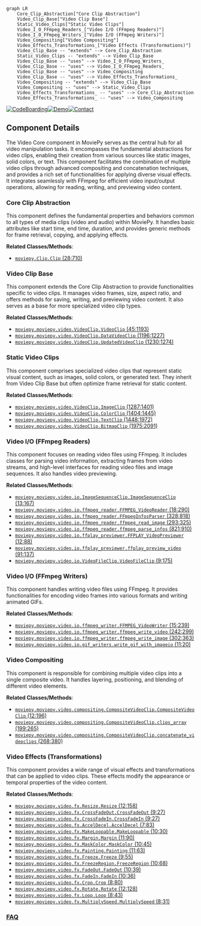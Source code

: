 ```mermaid
graph LR
    Core_Clip_Abstraction["Core Clip Abstraction"]
    Video_Clip_Base["Video Clip Base"]
    Static_Video_Clips["Static Video Clips"]
    Video_I_O_FFmpeg_Readers_["Video I/O (FFmpeg Readers)"]
    Video_I_O_FFmpeg_Writers_["Video I/O (FFmpeg Writers)"]
    Video_Compositing["Video Compositing"]
    Video_Effects_Transformations_["Video Effects (Transformations)"]
    Video_Clip_Base -- "extends" --> Core_Clip_Abstraction
    Static_Video_Clips -- "extends" --> Video_Clip_Base
    Video_Clip_Base -- "uses" --> Video_I_O_FFmpeg_Writers_
    Video_Clip_Base -- "uses" --> Video_I_O_FFmpeg_Readers_
    Video_Clip_Base -- "uses" --> Video_Compositing
    Video_Clip_Base -- "uses" --> Video_Effects_Transformations_
    Video_Compositing -- "extends" --> Video_Clip_Base
    Video_Compositing -- "uses" --> Static_Video_Clips
    Video_Effects_Transformations_ -- "uses" --> Core_Clip_Abstraction
    Video_Effects_Transformations_ -- "uses" --> Video_Compositing
```
[![CodeBoarding](https://img.shields.io/badge/Generated%20by-CodeBoarding-9cf?style=flat-square)](https://github.com/CodeBoarding/CodeBoarding)[![Demo](https://img.shields.io/badge/Try%20our-Demo-blue?style=flat-square)](https://www.codeboarding.org/demo)[![Contact](https://img.shields.io/badge/Contact%20us%20-%20contact@codeboarding.org-lightgrey?style=flat-square)](mailto:contact@codeboarding.org)

## Component Details

The Video Core component in MoviePy serves as the central hub for all video manipulation tasks. It encompasses the fundamental abstractions for video clips, enabling their creation from various sources like static images, solid colors, or text. This component facilitates the combination of multiple video clips through advanced compositing and concatenation techniques, and provides a rich set of functionalities for applying diverse visual effects. It integrates seamlessly with FFmpeg for efficient video input/output operations, allowing for reading, writing, and previewing video content.

### Core Clip Abstraction
This component defines the fundamental properties and behaviors common to all types of media clips (video and audio) within MoviePy. It handles basic attributes like start time, end time, duration, and provides generic methods for frame retrieval, copying, and applying effects.


**Related Classes/Methods**:

- <a href="https://github.com/Zulko/moviepy/blob/master/moviepy/Clip.py#L28-L710" target="_blank" rel="noopener noreferrer">`moviepy.Clip.Clip` (28:710)</a>


### Video Clip Base
This component extends the Core Clip Abstraction to provide functionalities specific to video clips. It manages video frames, size, aspect ratio, and offers methods for saving, writing, and previewing video content. It also serves as a base for more specialized video clip types.


**Related Classes/Methods**:

- <a href="https://github.com/Zulko/moviepy/blob/master/moviepy/video/VideoClip.py#L45-L1193" target="_blank" rel="noopener noreferrer">`moviepy.moviepy.video.VideoClip.VideoClip` (45:1193)</a>
- <a href="https://github.com/Zulko/moviepy/blob/master/moviepy/video/VideoClip.py#L1196-L1227" target="_blank" rel="noopener noreferrer">`moviepy.moviepy.video.VideoClip.DataVideoClip` (1196:1227)</a>
- <a href="https://github.com/Zulko/moviepy/blob/master/moviepy/video/VideoClip.py#L1230-L1274" target="_blank" rel="noopener noreferrer">`moviepy.moviepy.video.VideoClip.UpdatedVideoClip` (1230:1274)</a>


### Static Video Clips
This component comprises specialized video clips that represent static visual content, such as images, solid colors, or generated text. They inherit from Video Clip Base but often optimize frame retrieval for static content.


**Related Classes/Methods**:

- <a href="https://github.com/Zulko/moviepy/blob/master/moviepy/video/VideoClip.py#L1287-L1401" target="_blank" rel="noopener noreferrer">`moviepy.moviepy.video.VideoClip.ImageClip` (1287:1401)</a>
- <a href="https://github.com/Zulko/moviepy/blob/master/moviepy/video/VideoClip.py#L1404-L1445" target="_blank" rel="noopener noreferrer">`moviepy.moviepy.video.VideoClip.ColorClip` (1404:1445)</a>
- <a href="https://github.com/Zulko/moviepy/blob/master/moviepy/video/VideoClip.py#L1448-L1972" target="_blank" rel="noopener noreferrer">`moviepy.moviepy.video.VideoClip.TextClip` (1448:1972)</a>
- <a href="https://github.com/Zulko/moviepy/blob/master/moviepy/video/VideoClip.py#L1975-L2091" target="_blank" rel="noopener noreferrer">`moviepy.moviepy.video.VideoClip.BitmapClip` (1975:2091)</a>


### Video I/O (FFmpeg Readers)
This component focuses on reading video files using FFmpeg. It includes classes for parsing video information, extracting frames from video streams, and high-level interfaces for reading video files and image sequences. It also handles video previewing.


**Related Classes/Methods**:

- <a href="https://github.com/Zulko/moviepy/blob/master/moviepy/video/io/ImageSequenceClip.py#L13-L167" target="_blank" rel="noopener noreferrer">`moviepy.moviepy.video.io.ImageSequenceClip.ImageSequenceClip` (13:167)</a>
- <a href="https://github.com/Zulko/moviepy/blob/master/moviepy/video/io/ffmpeg_reader.py#L18-L290" target="_blank" rel="noopener noreferrer">`moviepy.moviepy.video.io.ffmpeg_reader.FFMPEG_VideoReader` (18:290)</a>
- <a href="https://github.com/Zulko/moviepy/blob/master/moviepy/video/io/ffmpeg_reader.py#L328-L818" target="_blank" rel="noopener noreferrer">`moviepy.moviepy.video.io.ffmpeg_reader.FFmpegInfosParser` (328:818)</a>
- <a href="https://github.com/Zulko/moviepy/blob/master/moviepy/video/io/ffmpeg_reader.py#L293-L325" target="_blank" rel="noopener noreferrer">`moviepy.moviepy.video.io.ffmpeg_reader.ffmpeg_read_image` (293:325)</a>
- <a href="https://github.com/Zulko/moviepy/blob/master/moviepy/video/io/ffmpeg_reader.py#L821-L910" target="_blank" rel="noopener noreferrer">`moviepy.moviepy.video.io.ffmpeg_reader.ffmpeg_parse_infos` (821:910)</a>
- <a href="https://github.com/Zulko/moviepy/blob/master/moviepy/video/io/ffplay_previewer.py#L12-L88" target="_blank" rel="noopener noreferrer">`moviepy.moviepy.video.io.ffplay_previewer.FFPLAY_VideoPreviewer` (12:88)</a>
- <a href="https://github.com/Zulko/moviepy/blob/master/moviepy/video/io/ffplay_previewer.py#L91-L137" target="_blank" rel="noopener noreferrer">`moviepy.moviepy.video.io.ffplay_previewer.ffplay_preview_video` (91:137)</a>
- <a href="https://github.com/Zulko/moviepy/blob/master/moviepy/video/io/VideoFileClip.py#L9-L175" target="_blank" rel="noopener noreferrer">`moviepy.moviepy.video.io.VideoFileClip.VideoFileClip` (9:175)</a>


### Video I/O (FFmpeg Writers)
This component handles writing video files using FFmpeg. It provides functionalities for encoding video frames into various formats and writing animated GIFs.


**Related Classes/Methods**:

- <a href="https://github.com/Zulko/moviepy/blob/master/moviepy/video/io/ffmpeg_writer.py#L15-L239" target="_blank" rel="noopener noreferrer">`moviepy.moviepy.video.io.ffmpeg_writer.FFMPEG_VideoWriter` (15:239)</a>
- <a href="https://github.com/Zulko/moviepy/blob/master/moviepy/video/io/ffmpeg_writer.py#L242-L299" target="_blank" rel="noopener noreferrer">`moviepy.moviepy.video.io.ffmpeg_writer.ffmpeg_write_video` (242:299)</a>
- <a href="https://github.com/Zulko/moviepy/blob/master/moviepy/video/io/ffmpeg_writer.py#L302-L363" target="_blank" rel="noopener noreferrer">`moviepy.moviepy.video.io.ffmpeg_writer.ffmpeg_write_image` (302:363)</a>
- <a href="https://github.com/Zulko/moviepy/blob/master/moviepy/video/io/gif_writers.py#L11-L20" target="_blank" rel="noopener noreferrer">`moviepy.moviepy.video.io.gif_writers.write_gif_with_imageio` (11:20)</a>


### Video Compositing
This component is responsible for combining multiple video clips into a single composite video. It handles layering, positioning, and blending of different video elements.


**Related Classes/Methods**:

- <a href="https://github.com/Zulko/moviepy/blob/master/moviepy/video/compositing/CompositeVideoClip.py#L12-L196" target="_blank" rel="noopener noreferrer">`moviepy.moviepy.video.compositing.CompositeVideoClip.CompositeVideoClip` (12:196)</a>
- <a href="https://github.com/Zulko/moviepy/blob/master/moviepy/video/compositing/CompositeVideoClip.py#L199-L265" target="_blank" rel="noopener noreferrer">`moviepy.moviepy.video.compositing.CompositeVideoClip.clips_array` (199:265)</a>
- <a href="https://github.com/Zulko/moviepy/blob/master/moviepy/video/compositing/CompositeVideoClip.py#L268-L380" target="_blank" rel="noopener noreferrer">`moviepy.moviepy.video.compositing.CompositeVideoClip.concatenate_videoclips` (268:380)</a>


### Video Effects (Transformations)
This component provides a wide range of visual effects and transformations that can be applied to video clips. These effects modify the appearance or temporal properties of the video content.


**Related Classes/Methods**:

- <a href="https://github.com/Zulko/moviepy/blob/master/moviepy/video/fx/Resize.py#L12-L158" target="_blank" rel="noopener noreferrer">`moviepy.moviepy.video.fx.Resize.Resize` (12:158)</a>
- <a href="https://github.com/Zulko/moviepy/blob/master/moviepy/video/fx/CrossFadeOut.py#L9-L27" target="_blank" rel="noopener noreferrer">`moviepy.moviepy.video.fx.CrossFadeOut.CrossFadeOut` (9:27)</a>
- <a href="https://github.com/Zulko/moviepy/blob/master/moviepy/video/fx/CrossFadeIn.py#L9-L27" target="_blank" rel="noopener noreferrer">`moviepy.moviepy.video.fx.CrossFadeIn.CrossFadeIn` (9:27)</a>
- <a href="https://github.com/Zulko/moviepy/blob/master/moviepy/video/fx/AccelDecel.py#L7-L83" target="_blank" rel="noopener noreferrer">`moviepy.moviepy.video.fx.AccelDecel.AccelDecel` (7:83)</a>
- <a href="https://github.com/Zulko/moviepy/blob/master/moviepy/video/fx/MakeLoopable.py#L10-L30" target="_blank" rel="noopener noreferrer">`moviepy.moviepy.video.fx.MakeLoopable.MakeLoopable` (10:30)</a>
- <a href="https://github.com/Zulko/moviepy/blob/master/moviepy/video/fx/Margin.py#L11-L90" target="_blank" rel="noopener noreferrer">`moviepy.moviepy.video.fx.Margin.Margin` (11:90)</a>
- <a href="https://github.com/Zulko/moviepy/blob/master/moviepy/video/fx/MaskColor.py#L10-L45" target="_blank" rel="noopener noreferrer">`moviepy.moviepy.video.fx.MaskColor.MaskColor` (10:45)</a>
- <a href="https://github.com/Zulko/moviepy/blob/master/moviepy/video/fx/Painting.py#L11-L63" target="_blank" rel="noopener noreferrer">`moviepy.moviepy.video.fx.Painting.Painting` (11:63)</a>
- <a href="https://github.com/Zulko/moviepy/blob/master/moviepy/video/fx/Freeze.py#L9-L55" target="_blank" rel="noopener noreferrer">`moviepy.moviepy.video.fx.Freeze.Freeze` (9:55)</a>
- <a href="https://github.com/Zulko/moviepy/blob/master/moviepy/video/fx/FreezeRegion.py#L10-L68" target="_blank" rel="noopener noreferrer">`moviepy.moviepy.video.fx.FreezeRegion.FreezeRegion` (10:68)</a>
- <a href="https://github.com/Zulko/moviepy/blob/master/moviepy/video/fx/FadeOut.py#L10-L39" target="_blank" rel="noopener noreferrer">`moviepy.moviepy.video.fx.FadeOut.FadeOut` (10:39)</a>
- <a href="https://github.com/Zulko/moviepy/blob/master/moviepy/video/fx/FadeIn.py#L10-L36" target="_blank" rel="noopener noreferrer">`moviepy.moviepy.video.fx.FadeIn.FadeIn` (10:36)</a>
- <a href="https://github.com/Zulko/moviepy/blob/master/moviepy/video/fx/Crop.py#L8-L80" target="_blank" rel="noopener noreferrer">`moviepy.moviepy.video.fx.Crop.Crop` (8:80)</a>
- <a href="https://github.com/Zulko/moviepy/blob/master/moviepy/video/fx/Rotate.py#L12-L128" target="_blank" rel="noopener noreferrer">`moviepy.moviepy.video.fx.Rotate.Rotate` (12:128)</a>
- <a href="https://github.com/Zulko/moviepy/blob/master/moviepy/video/fx/Loop.py#L8-L43" target="_blank" rel="noopener noreferrer">`moviepy.moviepy.video.fx.Loop.Loop` (8:43)</a>
- <a href="https://github.com/Zulko/moviepy/blob/master/moviepy/video/fx/MultiplySpeed.py#L8-L31" target="_blank" rel="noopener noreferrer">`moviepy.moviepy.video.fx.MultiplySpeed.MultiplySpeed` (8:31)</a>




### [FAQ](https://github.com/CodeBoarding/GeneratedOnBoardings/tree/main?tab=readme-ov-file#faq)